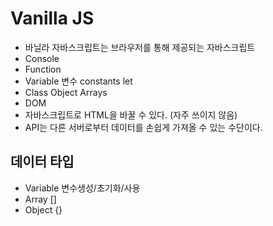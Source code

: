 # Vanilla JS

- 바닐라 자바스크립트는 브라우저를 통해 제공되는 자바스크립트
- Console
- Function
- Variable 변수 constants let
- Class Object Arrays
- DOM
- 자바스크립트로 HTML을 바꿀 수 있다. (자주 쓰이지 않음)
- API는 다른 서버로부터 데이터를 손쉽게 가져올 수 있는 수단이다.

## 데이터 타입

- Variable 변수생성/초기화/사용
- Array []
- Object {}
